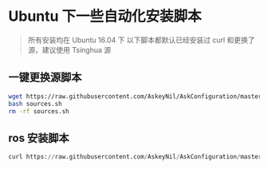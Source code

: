 # Ubuntu 下一些自动化安装脚本

> 所有安装均在 Ubuntu 16.04 下
> 以下脚本都默认已经安装过 curl 和更换了源，建议使用 Tsinghua 源



## 一键更换源脚本

```bash
wget https://raw.githubusercontent.com/AskeyNil/AskConfiguration/master/sources.sh 
bash sources.sh
rm -rf sources.sh
```



## ros 安装脚本

```python
curl https://raw.githubusercontent.com/AskeyNil/AskConfiguration/master/ros.sh | bash
```

